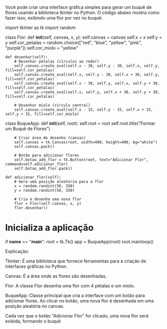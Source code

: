 Você pode criar uma interface gráfica simples para gerar um buquê de flores usando a biblioteca tkinter no Python. O código abaixo mostra como fazer isso, exibindo uma flor por vez no buquê:

import tkinter as tk
import random

class Flor:
    def __init__(self, canvas, x, y):
        self.canvas = canvas
        self.x = x
        self.y = y
        self.cor_petalas = random.choice(["red", "blue", "yellow", "pink", "purple"])
        self.cor_miolo = "yellow"

    def desenhar(self):
        # Desenhar pétalas (círculos ao redor)
        self.canvas.create_oval(self.x - 30, self.y - 30, self.x, self.y, fill=self.cor_petalas)
        self.canvas.create_oval(self.x, self.y - 30, self.x + 30, self.y, fill=self.cor_petalas)
        self.canvas.create_oval(self.x - 30, self.y, self.x, self.y + 30, fill=self.cor_petalas)
        self.canvas.create_oval(self.x, self.y, self.x + 30, self.y + 30, fill=self.cor_petalas)
        
        # Desenhar miolo (círculo central)
        self.canvas.create_oval(self.x - 15, self.y - 15, self.x + 15, self.y + 15, fill=self.cor_miolo)

class BuqueApp:
    def __init__(self, root):
        self.root = root
        self.root.title("Formar um Buquê de Flores")
        
        # Criar área de desenho (canvas)
        self.canvas = tk.Canvas(root, width=400, height=400, bg="white")
        self.canvas.pack()

        # Botão para adicionar flores
        self.botao_add_flor = tk.Button(root, text="Adicionar Flor", command=self.adicionar_flor)
        self.botao_add_flor.pack()

    def adicionar_flor(self):
        # Gera uma posição aleatória para a flor
        x = random.randint(50, 350)
        y = random.randint(50, 350)
        
        # Cria e desenha uma nova flor
        flor = Flor(self.canvas, x, y)
        flor.desenhar()

# Inicializa a aplicação
if __name__ == "__main__":
    root = tk.Tk()
    app = BuqueApp(root)
    root.mainloop()

Explicação:

Tkinter: É uma biblioteca que fornece ferramentas para a criação de interfaces gráficas no Python.

Canvas: É a área onde as flores são desenhadas.

Flor: A classe Flor desenha uma flor com 4 pétalas e um miolo.

BuqueApp: Classe principal que cria a interface com um botão para adicionar flores. Ao clicar no botão, uma nova flor é desenhada em uma posição aleatória no canvas.


Cada vez que o botão "Adicionar Flor" for clicado, uma nova flor será exibida, formando o buquê
